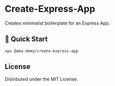 # Create-Express-App

Creates minimalist boilerplate for an Express App.


## 🔑 Quick Start

```shell
npx @aka-demy/create-express-app
```


## License

Distributed under the MIT License.

